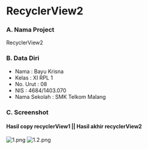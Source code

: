 # RecyclerView2
### A. Nama Project 
RecyclerView2

### B. Data Diri
- Nama          : Bayu Krisna
- Kelas         : XI RPL 1
- No. Urut      : 08
- NIS           : 4684/1403.070
- Nama Sekolah  : SMK Telkom Malang

### C. Screenshot
#### Hasil copy recyclerView1 ||  Hasil akhir recyclerView2
![1.png](https://s18.postimg.org/4o6ulf8h5/1_dadi_2.png)
![1.2.png](https://s22.postimg.org/hpghum2xd/2_dadi.png)


